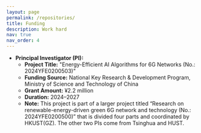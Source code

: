 ```yaml
---
layout: page
permalink: /repositories/
title: Funding
description: Work hard
nav: true
nav_order: 4
---
```


- **Principal Investigator (PI):**  
  - **Project Title:** "Energy-Efficient AI Algorithms for 6G Networks (No.: 2024YFE0200503)"  
  - **Funding Source:** National Key Research & Development Program, Ministry of Science and Technology of China  
  - **Grant Amount:** ¥2.2 million  
  - **Duration:** 2024–2027  
  - **Note:**  This project is part of a larger project titled “Research on renewable-energy-driven green 6G network and technology (No.: 2024YFE0200500)” that is divided four parts and coordinated by HKUST(GZ). The other two PIs come from Tsinghua and HUST.
 
